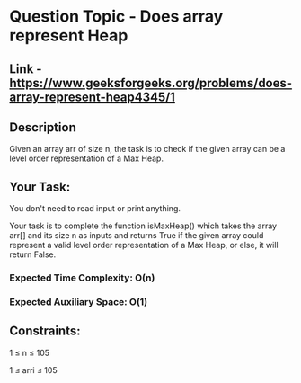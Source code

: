 # Question Topic - Does array represent Heap

## Link - https://www.geeksforgeeks.org/problems/does-array-represent-heap4345/1

## Description 

Given an array arr of size n, the task is to check if the given array can be a level order representation of a Max Heap.

## Your Task:  

You don't need to read input or print anything. 

Your task is to complete the function isMaxHeap() which takes the array arr[] and its size n as inputs and returns True if the given array could represent a valid level order representation of a Max Heap, or else, it will return False.

### Expected Time Complexity: O(n)

### Expected Auxiliary Space: O(1)

## Constraints:

1 ≤ n ≤ 105

1 ≤ arri ≤ 105
